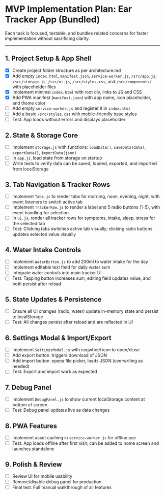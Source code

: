 # MVP Implementation Plan: Ear Tracker App (Bundled)

Each task is focused, testable, and bundles related concerns for faster implementation without sacrificing clarity.

---

## 1. Project Setup & App Shell
- [x] Create project folder structure as per architecture.md
- [x] Add empty `index.html`, `manifest.json`, `service-worker.js`, `/src/app.js`, `/src/storage.js`, `/src/ui.js`, `/src/styles.css`, and `/src/components/` with placeholder files
- [x] Implement minimal `index.html` with root div, links to JS and CSS
- [x] Add PWA manifest (`manifest.json`) with app name, icon placeholder, and theme color
- [ ] Add empty `service-worker.js` and register it in `index.html`
- [ ] Add a basic `/src/styles.css` with mobile-friendly base styles
- [ ] Test: App loads without errors and displays placeholder

## 2. State & Storage Core
- [ ] Implement `storage.js` with functions: `loadData()`, `saveData(data)`, `exportData()`, `importData(json)`
- [ ] In `app.js`, load state from storage on startup
- [ ] Write tests to verify data can be saved, loaded, exported, and imported from localStorage

## 3. Tab Navigation & Tracker Rows
- [ ] Implement `Tabs.js` to render tabs for morning, noon, evening, night, with event listeners to switch active tab
- [ ] Implement `TrackerRow.js` to render a label and 5 radio buttons (1-5), with event handling for selection
- [ ] In `ui.js`, render all tracker rows for symptoms, intake, sleep, stress for the selected tab
- [ ] Test: Clicking tabs switches active tab visually; clicking radio buttons updates selected value visually

## 4. Water Intake Controls
- [ ] Implement `WaterButton.js` to add 200ml to water intake for the day
- [ ] Implement editable text field for daily water sum
- [ ] Integrate water controls into main tracker UI
- [ ] Test: Tapping button increases sum, editing field updates value, and both persist after reload

## 5. State Updates & Persistence
- [ ] Ensure all UI changes (radio, water) update in-memory state and persist to localStorage
- [ ] Test: All changes persist after reload and are reflected in UI

## 6. Settings Modal & Import/Export
- [ ] Implement `SettingsModal.js` with cogwheel icon to open/close
- [ ] Add export button: triggers download of JSON
- [ ] Add import button: opens file picker, loads JSON (overwriting as needed)
- [ ] Test: Export and import work as expected

## 7. Debug Panel
- [ ] Implement `DebugPanel.js` to show current localStorage content at bottom of screen
- [ ] Test: Debug panel updates live as data changes

## 8. PWA Features
- [ ] Implement asset caching in `service-worker.js` for offline use
- [ ] Test: App loads offline after first visit; can be added to home screen and launches standalone

## 9. Polish & Review
- [ ] Review UI for mobile usability
- [ ] Remove/disable debug panel for production
- [ ] Final test: Full manual walkthrough of all features 